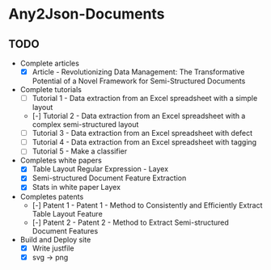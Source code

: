 # Any2Json-Documents

## TODO

* Complete articles
  * [x] Article - Revolutionizing Data Management: The Transformative Potential of a Novel Framework for Semi-Structured Documents
* Complete tutorials
  * [ ] Tutorial 1 - Data extraction from an Excel spreadsheet with a simple layout
  * [-] Tutorial 2 - Data extraction from an Excel spreadsheet with a complex semi-structured layout
  * [ ] Tutorial 3 - Data extraction from an Excel spreadsheet with defect
  * [ ] Tutorial 4 - Data extraction from an Excel spreadsheet with tagging
  * [ ] Tutorial 5 - Make a classifier
* Completes white papers
  * [x] Table Layout Regular Expression - Layex
  * [x] Semi-structured Document Feature Extraction
  * [x] Stats in white paper Layex
* Completes patents
  * [-] Patent 1 - Patent 1 - Method to Consistently and Efficiently Extract Table Layout Feature
  * [-] Patent 2 - Patent 2 - Method to Extract Semi-structured Document Features
* Build and Deploy site
  * [x] Write justfile
  * [x] svg -> png
